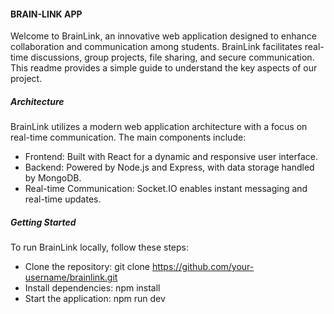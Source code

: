 #### BRAIN-LINK APP
Welcome to BrainLink, an innovative web application designed to enhance collaboration and communication among students. BrainLink facilitates real-time discussions, group projects, file sharing, and secure communication. This readme provides a simple guide to understand the key aspects of our project.

##### Architecture
BrainLink utilizes a modern web application architecture with a focus on real-time communication. The main components include:

- Frontend: Built with React for a dynamic and responsive user interface.
- Backend: Powered by Node.js and Express, with data storage handled by MongoDB.
- Real-time Communication: Socket.IO enables instant messaging and real-time updates.

##### Getting Started
To run BrainLink locally, follow these steps:
- Clone the repository: git clone https://github.com/your-username/brainlink.git
- Install dependencies: npm install
- Start the application: npm run dev

